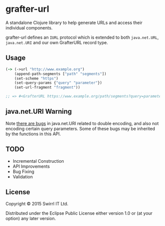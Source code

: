 # grafter-url

A standalone Clojure library to help generate URLs and access their
individual components.

grafter-url defines an `IURL` protocol which is extended to both
`java.net.URL`, `java.net.URI` and our own GrafterURL record type.

## Usage

````clojure
(-> (->url "http://www.example.org")
    (append-path-segments ["path" "segments"])
    (set-scheme "https")
    (set-query-params {"query" "parameter"})
    (set-url-fragment "fragment"))

;; => #<GrafterURL https://www.example.org/path/segments?query=parameter#fragment>
````

## java.net.URI Warning

Note
[there are bugs](https://blog.stackhunter.com/2014/03/31/encode-special-characters-java-net-uri/)
in java.net.URI related to double encoding, and also not encoding
certain query parameters.  Some of these bugs may be inherited by the
functions in this API.

## TODO

- Incremental Construction
- API Improvements
- Bug Fixing
- Validation

## License

Copyright © 2015 Swirrl IT Ltd.

Distributed under the Eclipse Public License either version 1.0 or (at
your option) any later version.
